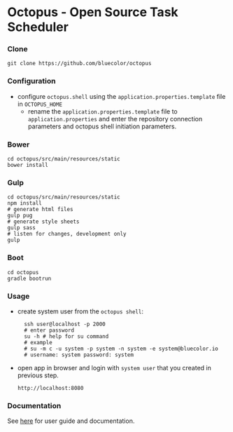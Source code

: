 # Octopus - Open Source Task Scheduler

### Clone
```
git clone https://github.com/bluecolor/octopus
```


### Configuration
- configure `octopus.shell` using the `application.properties.template` file in `OCTOPUS_HOME`
  - rename the `application.properties.template` file to `application.properties` and enter the 
  repository connection parameters and octopus shell initiation parameters.

### Bower
```
cd octopus/src/main/resources/static
bower install
```


### Gulp
```
cd octopus/src/main/resources/static
npm install
# generate html files
gulp pug
# generate style sheets
gulp sass
# listen for changes, development only
gulp
```

### Boot
```
cd octopus
gradle bootrun
```

### Usage
- create system user from the `octopus shell`:
  ```
    ssh user@localhost -p 2000
    # enter password
    su -h # help for su command
    # example
    # su -m c -u system -p system -n system -e system@bluecolor.io
    # username: system password: system
  ```
- open app in browser and login with `system user` that you created in previous step.
  ```
  http://localhost:8080
  ```

### Documentation

See [here](https://github.com/bluecolor/octopus/wiki) for user guide and documentation.
